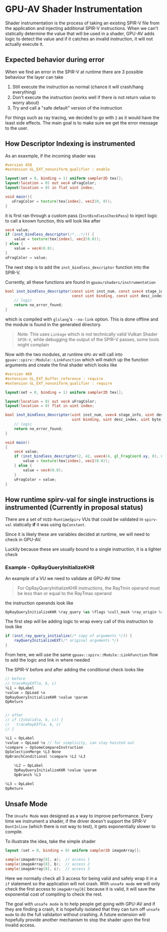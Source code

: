 # GPU-AV Shader Instrumentation

Shader instrumentation is the process of taking an existing SPIR-V file from the application and injecting additional SPIR-V instructions.
When we can't statically determine the value that will be used in a shader, GPU-AV adds logic to detect the value and if it catches an invalid instruction, it will not actually execute it.

## Expected behavior during error

When we find an error in the SPIR-V at runtime there are 3 possible behaviour the layer can take

1. Still execute the instruction as normal (chance it will crash/hang everything)
2. Don't execute the instruction (works well if there is not return value to worry about)
3. Try and call a "safe default" version of the instruction

For things such as ray tracing, we decided to go with `2` as it would have the least side effects. The main goal is to make sure we get the error message to the user.

## How Descriptor Indexing is instrumented

As an exaxmple, if the incoming shader was

```glsl
#version 450
#extension GL_EXT_nonuniform_qualifier : enable

layout(set = 0, binding = 1) uniform sampler2D tex[];
layout(location = 0) out vec4 uFragColor;
layout(location = 0) in flat uint index;

void main(){
   uFragColor = texture(tex[index], vec2(0, 0));
}
```

it is first ran through a custom pass (`InstBindlessCheckPass`) to inject logic to call a known function, this will look like after

```glsl
vec4 value;
if (inst_bindless_descriptor(/*...*/)) {
    value = texture(tex[index], vec2(0.0));
} else {
    value = vec4(0.0);
}
uFragColor = value;
```

The next step is to add the `inst_bindless_descriptor` function into the SPIR-V.

Currently, all these functions are found in `gpuav/shaders/instrumentation`

```glsl
bool inst_bindless_descriptor(const uint inst_num, const uvec4 stage_info, const uint desc_set,
                              const uint binding, const uint desc_index, const uint byte_offset) {
    // logic
    return no_error_found;
}
```

which is compiled with `glslang`'s `--no-link` option. This is done offline and the module is found in the generated directory.

> Note: This uses `Linkage` which is not technically valid Vulkan Shader `SPIR-V`, while debugging the output of the SPIR-V passes, some tools might complain

Now with the two modules, at runtime `GPU-AV` will call into `gpuav::spirv::Module::LinkFunction` which will match up the function arguments and create the final shader which looks like

```glsl
#version 460
#extension GL_EXT_buffer_reference : require
#extension GL_EXT_nonuniform_qualifier : require

layout(set = 0, binding = 1) uniform sampler2D tex[];

layout(location = 0) out vec4 uFragColor;
layout(location = 0) flat in uint index;

bool inst_bindless_descriptor(uint inst_num, uvec4 stage_info, uint desc_set,
                              uint binding, uint desc_index, uint byte_offset) {
    // logic
    return no_error_found;
}

void main()
{
    vec4 value;
    if (inst_bindless_descriptor(2, 42, uvec4(4, gl_FragCoord.xy, 0), 0, 1, index, 0)) {
        value = texture(tex[index], vec2(0.0));
    } else {
        value = vec4(0.0);
    }
    uFragColor = value;
}
```

## How runtime spirv-val for single instructions is instrumented (Currently in proposal status)

There are a set of `VUID-RuntimeSpirv` VUs that could be validated in `spirv-val` statically **if** it was using `OpConstant`.

Since it is likely these are variables decided at runtime, we will need to check in GPU-AV.

Luckily because these are usually bound to a single instruction, it is a lighter check

### Example - OpRayQueryInitializeKHR

An example of a VU we need to validate at GPU-AV time

> For OpRayQueryInitializeKHR instructions, the RayTmin operand must be less than or equal to the RayTmax operand

the instruction operands look like

```swift
OpRayQueryInitializeKHR %ray_query %as %flags %cull_mask %ray_origin %ray_tmin %ray_dir %ray_tmax
```

The first step will be adding logic to wrap every call of this instruction to look like

```glsl
if (inst_ray_query_initialize(/* copy of arguments */)) {
    rayQueryInitializeEXT(/* original arguments */)
}
```

From here, we will use the same `gpuav::spirv::Module::LinkFunction` flow to add the logic and link in where needed

The SPIR-V before and after adding the conditional check looks like

```swift
// before
// traceRayEXT(a, b, c)
%L1 = OpLabel
%value = OpLoad %x
OpRayQueryInitializeKHR %value %param
OpReturn


// after
// if (IsValid(a, b, c)) {
//   traceRayEXT(a, b, c)
// }

%L1 = OpLabel
%value = OpLoad %x // for simplicity, can stay hoisted out
%compare = OpSomeCompareInstruction
OpSelectionMerge %L3 None
OpBranchConditional %compare %L2 %L3

    %L2 = OpLabel
    OpRayQueryInitializeKHR %value %param
    OpBranch %L3

%L3 = OpLabel
OpReturn
```

## Unsafe Mode

The `Unsafe Mode` was designed as a way to improve performance. Every time we instrument a shader, if the driver doesn't support the SPIR-V `DontInline` (which there is not way to test), it gets exponentially slower to compile.

To illustrate the idea, take the simple shader

```glsl
layout (set = 0, binding = 0) uniform sampler2D imageArray[];

sample(imageArray[8], a);  // access 1
sample(imageArray[8], b);  // access 2
sample(imageArray[8], c);  // access 3
```

Here we normally check all 3 access for being valid and safely wrap it in a `if` statement so the application will not crash. With `unsafe mode` we will only check the first access to `imageArray[8]` because it is valid, it will save the exponential cost of compiling to check the rest.

The goal with `unsafe mode` is to help people get going with GPU-AV and if they are finding a crash, it is hopefully isolated that they can turn off `unsafe mode` to do the full validaiton without crashing. A future extension will hopefully provide another mechanism to stop the shader upon the first invalid access.